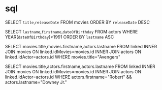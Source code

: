 # sql


SELECT `title`,`releaseDate` FROM movies ORDER BY `releaseDate` DESC


SELECT `lastname`,`firstname`,`dateOfBirthday` FROM actors WHERE YEAR(`dateOfBirthday`)>1991 ORDER BY `lastname` ASC

SELECT movies.title,movies.firstname,actors.lastname FROM linked INNER JOIN movies ON linked.idMovies=movies.id INNER JOIN actors ON linked.idActor=actors.id WHERE movies.title="Avengers"


SELECT movies.title,actors.firstname,actors.lastname FROM linked INNER JOIN movies ON linked.idMovies=movies.id INNER JOIN actors ON linked.idActor=actors.id WHERE actors.firstname="Robert" && actors.lastname="Downey Jr."
